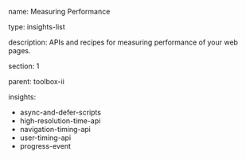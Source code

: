 name: Measuring Performance

type: insights-list

description: APIs and recipes for measuring performance of your web pages.

section: 1

parent: toolbox-ii

insights:
  - async-and-defer-scripts
  - high-resolution-time-api
  - navigation-timing-api
  - user-timing-api
  - progress-event
